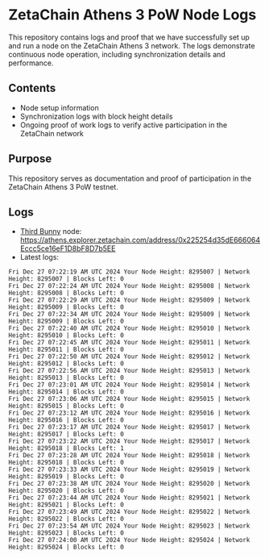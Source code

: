 # ZetaChain Athens 3 PoW Node Logs
This repository contains logs and proof that we have successfully set up and run a node on the ZetaChain Athens 3 network. The logs demonstrate continuous node operation, including synchronization details and performance.

## Contents
- Node setup information
- Synchronization logs with block height details
- Ongoing proof of work logs to verify active participation in the ZetaChain network

## Purpose
This repository serves as documentation and proof of participation in the ZetaChain Athens 3 PoW testnet.

## Logs

- [Third Bunny](https://thirdbunny.xyz/) node: https://athens.explorer.zetachain.com/address/0x225254d35dE666064Eccc5ce16eF1D8bF8D7b5EE
- Latest logs:
```
Fri Dec 27 07:22:19 AM UTC 2024 Your Node Height: 8295007 | Network Height: 8295007 | Blocks Left: 0
Fri Dec 27 07:22:24 AM UTC 2024 Your Node Height: 8295008 | Network Height: 8295008 | Blocks Left: 0
Fri Dec 27 07:22:29 AM UTC 2024 Your Node Height: 8295009 | Network Height: 8295009 | Blocks Left: 0
Fri Dec 27 07:22:34 AM UTC 2024 Your Node Height: 8295009 | Network Height: 8295009 | Blocks Left: 0
Fri Dec 27 07:22:40 AM UTC 2024 Your Node Height: 8295010 | Network Height: 8295010 | Blocks Left: 0
Fri Dec 27 07:22:45 AM UTC 2024 Your Node Height: 8295011 | Network Height: 8295011 | Blocks Left: 0
Fri Dec 27 07:22:50 AM UTC 2024 Your Node Height: 8295012 | Network Height: 8295012 | Blocks Left: 0
Fri Dec 27 07:22:56 AM UTC 2024 Your Node Height: 8295013 | Network Height: 8295013 | Blocks Left: 0
Fri Dec 27 07:23:01 AM UTC 2024 Your Node Height: 8295014 | Network Height: 8295014 | Blocks Left: 0
Fri Dec 27 07:23:06 AM UTC 2024 Your Node Height: 8295015 | Network Height: 8295015 | Blocks Left: 0
Fri Dec 27 07:23:12 AM UTC 2024 Your Node Height: 8295016 | Network Height: 8295016 | Blocks Left: 0
Fri Dec 27 07:23:17 AM UTC 2024 Your Node Height: 8295017 | Network Height: 8295017 | Blocks Left: 0
Fri Dec 27 07:23:22 AM UTC 2024 Your Node Height: 8295017 | Network Height: 8295018 | Blocks Left: 1
Fri Dec 27 07:23:28 AM UTC 2024 Your Node Height: 8295018 | Network Height: 8295018 | Blocks Left: 0
Fri Dec 27 07:23:33 AM UTC 2024 Your Node Height: 8295019 | Network Height: 8295019 | Blocks Left: 0
Fri Dec 27 07:23:38 AM UTC 2024 Your Node Height: 8295020 | Network Height: 8295020 | Blocks Left: 0
Fri Dec 27 07:23:44 AM UTC 2024 Your Node Height: 8295021 | Network Height: 8295021 | Blocks Left: 0
Fri Dec 27 07:23:49 AM UTC 2024 Your Node Height: 8295022 | Network Height: 8295022 | Blocks Left: 0
Fri Dec 27 07:23:54 AM UTC 2024 Your Node Height: 8295023 | Network Height: 8295023 | Blocks Left: 0
Fri Dec 27 07:24:00 AM UTC 2024 Your Node Height: 8295024 | Network Height: 8295024 | Blocks Left: 0
```
